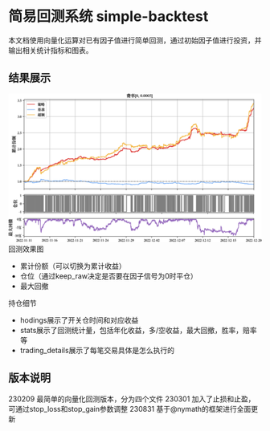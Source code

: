 # 简易回测系统 simple-backtest
本文档使用向量化运算对已有因子值进行简单回测，通过初始因子值进行投资，并输出相关统计指标和图表。

## 结果展示
![回测展示](./result/backtest/%20[0,%200.0005].png)
回测效果图
- 累计份额（可以切换为累计收益）
- 仓位（通过keep_raw决定是否要在因子信号为0时平仓）
- 最大回撤

持仓细节
- hodings展示了开关仓时间和对应收益
- stats展示了回测统计量，包括年化收益，多/空收益，最大回撤，胜率，赔率等
- trading_details展示了每笔交易具体是怎么执行的

## 版本说明
230209 最简单的向量化回测版本，分为四个文件
230301 加入了止损和止盈，可通过stop_loss和stop_gain参数调整
230831 基于@nymath的框架进行全面更新